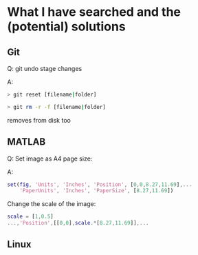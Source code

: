 # What I have searched and the (potential) solutions


## Git
Q: git undo stage changes

A: 
```bash
> git reset [filename|folder]
```

```bash
> git rm -r -f [filename|folder]
```
removes from disk too

## MATLAB
Q: Set image as A4 page size:

A: 
```matlab
set(fig, 'Units', 'Inches', 'Position', [0,0,8.27,11.69],...
    'PaperUnits', 'Inches', 'PaperSize', [8.27,11.69])
```

Change the scale of the image: 
```matlab
scale = [1,0.5]
...,'Position',[[0,0],scale.*[8.27,11.69]],...
```

## Linux
